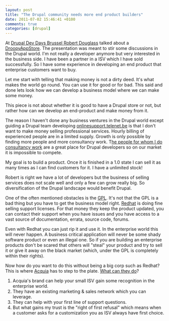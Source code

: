 ```yaml
---
layout: post
title: "The Drupal community needs more end product builders"
date: 2011-07-02 15:46:41 +0100
comments: true
categories: [drupal]
---
```


At [Drupal Dev Days Brussel ](http://bxl2011.drupaldays.org/)[Robert Douglass](http://robshouse.net/) talked about a [DroopyAppStore](http://www.slideshare.net/robertDouglass/sell-your-code-announcing-the-droopyappstore). The presentation was meant to stir some discussions in the Drupal world. I'm not really a developer anymore but very interested in the business side. I have been a partner in a ISV which I have sold successfully. So I have some experience in developing an end product that enterprise customers want to buy.

Let me start with telling that making money is not a dirty deed. It's what makes the world go round. You can use it for good or for bad. This said and done lets look how we can develop a business model where we can make some money.

<!--more--> 

This piece is not about whether it is good to have a Drupal store or not, but rather how can we develop an end-product and make money from it.

The reason I haven't done any business ventures in the Drupal world except guiding a Drupal team developing [onlinesupport.telenet.be](http://buytaert.net/telenet-using-drupal-for-knowledge-base) is that I don't want to make money selling professional services. Hourly billing of experienced people are in a limited supply. Growth is only possible by finding more people and more consultancy work. T[he people for whom I do consultancy work](http://dataflow.be/) are a great place for Drupal developers so on our market it is impossible to compete.

My goal is to build a product. Once it is finished in a 1.0 state I can sell it as many times as I can find customers for it. I have a unlimited stock!

Robert is right we have a lot of developers but the business of selling services does not scale well and only a few can grow really big. So diversification of the Drupal landscape would benefit Drupal.

One of the often mentioned obstacles is the [GPL](http://www.gnu.org/licenses/gpl.html). It's not that the GPL is a bad thing but you have to get the business model right. [Redhat](http://www.redhat.com/) is doing fine selling support licenses. For that money they keep the product updated, you can contact their support when you have issues and you have access to a vast source of documentation, errata, source code, forums.

Even with Redhat you can just rip it and use it. In the enterprise world this will never happen.  A business critical application will never be some shady software product or even an illegal one. So if you are building an enterprise products don't be scared that others will "steal" your product and try to sell it or give it away on the black market (which, under the GPL is completely within their rights).

Now how do you want to do this without being a big corp such as Redhat? This is where [Acquia](http://acquia.com/) has to step to the plate. [What can they do](http://acquia.com/files/marketing/Acquia_Partner_Program_Guide-Final.pdf)?

1. Acquia's brand can help your small ISV gain some recognition in the enterprise world.
2. They have an existing marketing & sales network which you can leverage.
3. They can help with your first line of support questions.
4. But what gains my trust is the "right of first refusal" which means when a customer asks for a customization you as ISV always have first choice.
